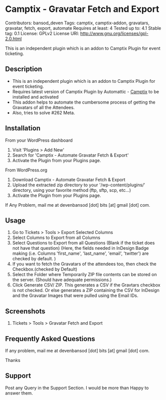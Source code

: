 Camptix - Gravatar Fetch and Export
===================================
Contributors: bansod_deven
Tags: camptix, camptix-addon, gravatars, gravatar, fetch, export, automate
Requires at least: 4
Tested up to: 4.1
Stable tag: 0.1
License: GPLv2
License URI: http://www.gnu.org/licenses/gpl-2.0.html

This is an independent plugin which is an addon to Camptix Plugin for event ticketing. 

Description
-----------

*   This is an independent plugin which is an addon to Camptix Plugin for event ticketing. 
*   Requires latest version of Camptix Plugin by Automattic - [Camptix](http://wordpress.org/plugins/camptix "Camptix Plugin") to be installed and activated
*   This addon helps to automate the cumbersome process of getting the Gravatars of all the Attendees.
*   Also, tries to solve #262 Meta.

Installation
------------

From your WordPress dashboard

1. Visit 'Plugins > Add New'
2. Search for 'Camptix - Automate Gravatar Fetch & Export'
3. Activate the Plugin from your Plugins page.

From WordPress.org

1. Download Camptix - Automate Gravatar Fetch & Export
2. Upload the extracted zip directory to your '/wp-content/plugins/' directory, using your favorite method (ftp, sftp, scp, etc...)
3. Activate the Plugin from your Plugins page.

If Any Problem, mail me at devenbansod [dot] bits [at] gmail [dot] com.

Usage
-----
1. Go to Tickets > Tools > Export Selected Columns
2. Select Columns to Export from all Columns
3. Select Questions to Export from all Questions (Blank if the ticket does not have that question)
  (Here, the fields needed in InDesign Badge making (i.e. Columns 'first_name', 'last_name', 'email', 'twitter') are checked by default. )
4. If you want to fetch the Gravatars of the attendees too, then check the Checkbox.(checked by Default) 
5. Select the Folder where Temporarily ZIP file contents can be stored on the server. (Should have adequate permissions.)
6. Click Generate CSV/ ZIP. This generates a CSV if the Gravtars checkbox is not checked. Or else generates a ZIP containing the CSV for InDesign and the Gravatar Images that were pulled using the Email IDs.


Screenshots
-----------
1. Tickets > Tools > Gravatar Fetch and Export

Frequently Asked Questions
--------------------------
If any problem, mail me at devenbansod [dot] bits [at] gmail [dot] com.

Thanks
 
Support
-------
Post any Query in the Support Section.
I would be more than Happy to answer them.
